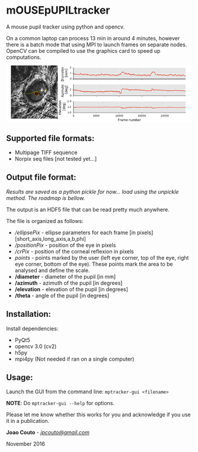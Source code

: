 mOUSEpUPILtracker
=========

A mouse pupil tracker using python and opencv.

On a common laptop can process 13 min in around 4 minutes, however there is a batch mode that using MPI to launch frames on separate nodes. OpenCV can be compiled to use the graphics card to speed up computations.

![picture](images/mptrackerExample.png)

Supported file formats:
-----------------------
   - Multipage TIFF sequence
   - Norpix seq files [not tested  yet...]

Output file format:
-------------------
*Results are saved as a python pickle for now... load using the unpickle method. The roadmap is bellow.*

The output is an HDF5 file that can be read pretty much anywhere.

The file is organized as follows:

- */ellipsePix* - ellipse parameters for each frame [in pixels] [short_axis,long_axis,a,b,phi]
- */positionPix* - position of the eye in pixels
- */crPix* - position of the corneal reflexion in pixels
- *points* - points marked by the user (left eye corner, top of the eye, right eye corner, bottom of the eye). These points mark the area to be analysed and define the scale.
- **/diameter** - diameter of the pupil [in mm]
- **/azimuth** - azimuth of the pupil [in degrees]
- **/elevation** - elevation of the pupil [in degrees]
- **/theta** - angle of the pupil [in degrees]
   
Installation:
-------------
Install dependencies:

- PyQt5
- opencv 3.0 (cv2)
- h5py
- mpi4py (Not needed if ran on a single computer)

Usage:
------
Launch the GUI from the command line: ``mptracker-gui <filename>``

**NOTE**: Do ``mptracker-gui --help`` for options.


Please let me know whether this works for you and acknowledge if you use it in a publication.

**Joao Couto** - *jpcouto@gmail.com*

November 2016
